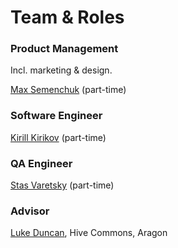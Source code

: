 # Team & Roles

### Product Management

Incl. marketing & design.

[Max Semenchuk](https://www.linkedin.com/in/maxsemenchuk/) \(part-time\)

### Software Engineer

[Kirill Kirikov](https://www.linkedin.com/in/kirill-kirikov-96507425/) \(part-time\)

### QA Engineer

[Stas Varetsky](https://www.linkedin.com/in/stanislav-varetsky-987677106/) \(part-time\)

### Advisor

[Luke Duncan](https://www.linkedin.com/in/lukasduncan/), Hive Commons, Aragon

